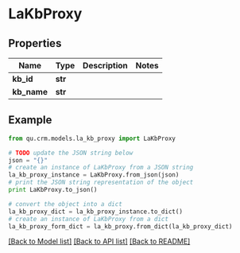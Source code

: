 # LaKbProxy


## Properties
Name | Type | Description | Notes
------------ | ------------- | ------------- | -------------
**kb_id** | **str** |  | 
**kb_name** | **str** |  | 

## Example

```python
from qu.crm.models.la_kb_proxy import LaKbProxy

# TODO update the JSON string below
json = "{}"
# create an instance of LaKbProxy from a JSON string
la_kb_proxy_instance = LaKbProxy.from_json(json)
# print the JSON string representation of the object
print LaKbProxy.to_json()

# convert the object into a dict
la_kb_proxy_dict = la_kb_proxy_instance.to_dict()
# create an instance of LaKbProxy from a dict
la_kb_proxy_form_dict = la_kb_proxy.from_dict(la_kb_proxy_dict)
```
[[Back to Model list]](../README.md#documentation-for-models) [[Back to API list]](../README.md#documentation-for-api-endpoints) [[Back to README]](../README.md)


